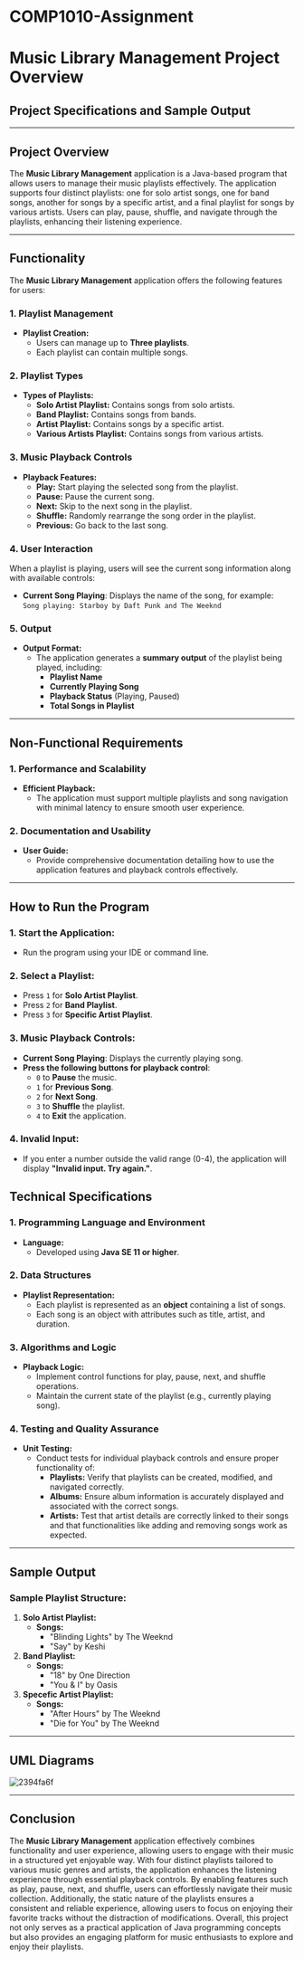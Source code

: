 # COMP1010-Assignment

# Music Library Management Project Overview

## Project Specifications and Sample Output

---

## Project Overview

The **Music Library Management** application is a Java-based program that allows users to manage their music playlists effectively. The application supports four distinct playlists: one for solo artist songs, one for band songs, another for songs by a specific artist, and a final playlist for songs by various artists. Users can play, pause, shuffle, and navigate through the playlists, enhancing their listening experience.

---

## Functionality

The **Music Library Management** application offers the following features for users:

### 1. Playlist Management

- **Playlist Creation:**
  - Users can manage up to **Three playlists**.
  - Each playlist can contain multiple songs.

### 2. Playlist Types

- **Types of Playlists:**
  - **Solo Artist Playlist:** Contains songs from solo artists.
  - **Band Playlist:** Contains songs from bands.
  - **Artist Playlist:** Contains songs by a specific artist.
  - **Various Artists Playlist:** Contains songs from various artists.

### 3. Music Playback Controls

- **Playback Features:**
  - **Play:** Start playing the selected song from the playlist.
  - **Pause:** Pause the current song.
  - **Next:** Skip to the next song in the playlist.
  - **Shuffle:** Randomly rearrange the song order in the playlist.
  - **Previous:** Go back to the last song.

### 4. User Interaction

When a playlist is playing, users will see the current song information along with available controls:

- **Current Song Playing**: Displays the name of the song, for example:  
  `Song playing: Starboy by Daft Punk and The Weeknd`

### 5. Output

- **Output Format:**
  - The application generates a **summary output** of the playlist being played, including:
    - **Playlist Name**
    - **Currently Playing Song**
    - **Playback Status** (Playing, Paused)
    - **Total Songs in Playlist**

---

## Non-Functional Requirements

### 1. Performance and Scalability
- **Efficient Playback:**
  - The application must support multiple playlists and song navigation with minimal latency to ensure smooth user experience.

### 2. Documentation and Usability
- **User Guide:**
  - Provide comprehensive documentation detailing how to use the application features and playback controls effectively.

---

## How to Run the Program

### 1. Start the Application:
   - Run the program using your IDE or command line.

### 2. Select a Playlist:
   - Press `1` for **Solo Artist Playlist**.
   - Press `2` for **Band Playlist**.
   - Press `3` for **Specific Artist Playlist**.

### 3. Music Playback Controls:
   - **Current Song Playing**: Displays the currently playing song.
   - **Press the following buttons for playback control**:
     - `0` to **Pause** the music.
     - `1` for **Previous Song**.
     - `2` for **Next Song**.
     - `3` to **Shuffle** the playlist.
     - `4` to **Exit** the application.

### 4. Invalid Input:
   - If you enter a number outside the valid range (0-4), the application will display **"Invalid input. Try again."**.


## Technical Specifications

### 1. Programming Language and Environment

- **Language:**
  - Developed using **Java SE 11 or higher**.

### 2. Data Structures

- **Playlist Representation:**
  - Each playlist is represented as an **object** containing a list of songs.
  - Each song is an object with attributes such as title, artist, and duration.

### 3. Algorithms and Logic

- **Playback Logic:**
  - Implement control functions for play, pause, next, and shuffle operations.
  - Maintain the current state of the playlist (e.g., currently playing song).

### 4. Testing and Quality Assurance

- **Unit Testing:**
  - Conduct tests for individual playback controls and ensure proper functionality of:
    - **Playlists:** Verify that playlists can be created, modified, and navigated correctly.
    - **Albums:** Ensure album information is accurately displayed and associated with the correct songs.
    - **Artists:** Test that artist details are correctly linked to their songs and that functionalities like adding and removing songs work as expected.

---

## Sample Output

### Sample Playlist Structure:

1. **Solo Artist Playlist:**
   - **Songs:**
     - "Blinding Lights" by The Weeknd
     - "Say" by Keshi
2. **Band Playlist:**
   - **Songs:**
     - "18" by One Direction
     - "You & I" by Oasis
3. **Specefic Artist Playlist:**
   - **Songs:**
     - "After Hours" by The Weeknd
     - "Die for You" by The Weeknd

---
## UML Diagrams

![2394fa6f](https://github.com/user-attachments/assets/cb022346-8540-4de6-a313-6c9c5cb71807)

---

## Conclusion

The **Music Library Management** application effectively combines functionality and user experience, allowing users to engage with their music in a structured yet enjoyable way. With four distinct playlists tailored to various music genres and artists, the application enhances the listening experience through essential playback controls. By enabling features such as play, pause, next, and shuffle, users can effortlessly navigate their music collection. Additionally, the static nature of the playlists ensures a consistent and reliable experience, allowing users to focus on enjoying their favorite tracks without the distraction of modifications. Overall, this project not only serves as a practical application of Java programming concepts but also provides an engaging platform for music enthusiasts to explore and enjoy their playlists.


